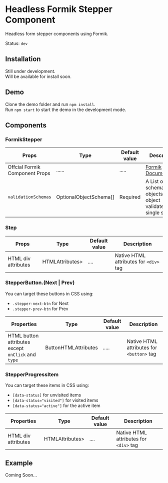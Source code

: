 # Headless Formik Stepper Component

Headless form stepper components using Formik.

Status: `dev`

## Installation

Still under development.\
Will be available for install soon.

## Demo

Clone the demo folder and run `npm install`.\
Run `npm start` to start the demo in the development mode.

## Components

### FormikStepper

| Props                          | Type                        | Default value | Description                                                       |
| ------------------------------ | --------------------------- | ------------- | ----------------------------------------------------------------- |
| Offcial Formik Component Props | ......                      | .....         | [Formik Documentation](https://formik.org/docs/api/formik)        |
| `validationSchemas`            | OptionalObjectSchema<any>[] | Required      | A List of Yup schema objects. Each object validates a single step |

### Step

| Props               | Type                            | Default value | Description                            |
| ------------------- | ------------------------------- | ------------- | -------------------------------------- |
| HTML div attributes | HTMLAttributes<HTMLDivElement>> | ....          | Native HTML attributes for `<div>` tag |

### StepperButton.(Next | Prev)

You can target these buttons in CSS using:

- `.stepper-next-btn` for Next
- `.stepper-prev-btn` for Prev

| Properties                                         | Type                                    | Default value | Description                               |
| -------------------------------------------------- | --------------------------------------- | ------------- | ----------------------------------------- |
| HTML button attributes except `onClick` and `type` | ButtonHTMLAttributes<HTMLButtonElement> | .....         | Native HTML attributes for `<button>` tag |

### StepperProgressItem

You can target these items in CSS using:

- `[data-status]` for unvisited items
- `[data-status="visited"]` for visited items
- `[data-status="active"]` for the active item

| Properties          | Type                            | Default value | Description                            |
| ------------------- | ------------------------------- | ------------- | -------------------------------------- |
| HTML div attributes | HTMLAttributes<HTMLDivElement>> | ....          | Native HTML attributes for `<div>` tag |

## Example

Coming Soon...
